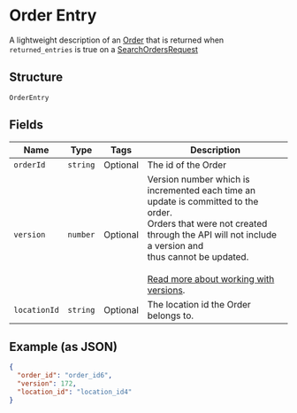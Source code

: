 
# Order Entry

A lightweight description of an [Order](/doc/models/order.md) that is returned when
`returned_entries` is true on a [SearchOrdersRequest](/doc/api/orders.md#search-orders)

## Structure

`OrderEntry`

## Fields

| Name | Type | Tags | Description |
|  --- | --- | --- | --- |
| `orderId` | `string` | Optional | The id of the Order |
| `version` | `number` | Optional | Version number which is incremented each time an update is committed to the order.<br>Orders that were not created through the API will not include a version and<br>thus cannot be updated.<br><br>[Read more about working with versions](https://developer.squareup.com/docs/orders-api/manage-orders#update-orders). |
| `locationId` | `string` | Optional | The location id the Order belongs to. |

## Example (as JSON)

```json
{
  "order_id": "order_id6",
  "version": 172,
  "location_id": "location_id4"
}
```

